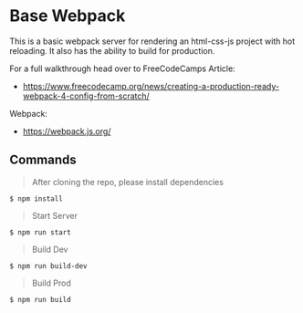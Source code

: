 # Base Webpack

This is a basic webpack server for rendering an html-css-js project with hot reloading.  It also has the ability to build for production.

For a full walkthrough head over to FreeCodeCamps Article:
- https://www.freecodecamp.org/news/creating-a-production-ready-webpack-4-config-from-scratch/

Webpack:
- https://webpack.js.org/

## Commands

> After cloning the repo, please install dependencies
```
$ npm install
```

> Start Server
```
$ npm run start
```

> Build Dev
```
$ npm run build-dev
```

> Build Prod
```
$ npm run build
```